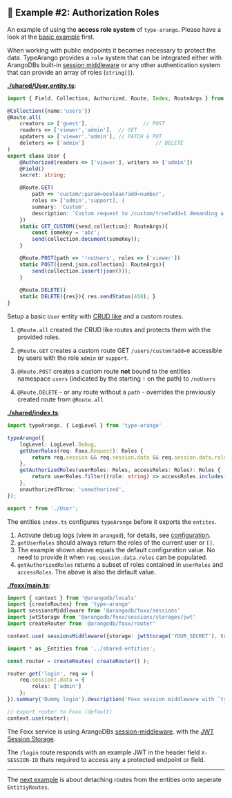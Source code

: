 ## 🥑 Example #2: Authorization Roles

An example of using the **access role system** of `type-arango`. Please have a look at the [basic example](../1-basic) first.

When working with public endpoints it becomes necessary to protect the data.
TypeArango provides a `role` system that can be integrated either with ArangoDBs
built-in [session middleware](https://docs.arangodb.com/devel/Manual/Foxx/Reference/Sessions/) 
or any other authentication system that can provide an array of roles (`string[]`).

**[./shared/User.entity.ts]()**:
```ts
import { Field, Collection, Authorized, Route, Index, RouteArgs } from '../../../src'; // type-arango

@Collection({name:'users'})
@Route.all(
	creators => ['guest'],					// POST
	readers => ['viewer','admin'],	// GET
	updaters => ['viewer','admin'],	// PATCH & PUT
	deleters => ['admin']						// DELETE
)
export class User {
	@Authorized(readers => ['viewer'], writers => ['admin'])
	@Field()
	secret: string;

	@Route.GET(
		path => 'custom/:param=boolean?add=number',
		roles => ['admin','support], {
		summary: 'Custom',
		description: `Custom request to /custom/true?add=1 demanding a body of {data:string}`
	})
	static GET_CUSTOM({send,collection}: RouteArgs){
		const someKey = 'abc';
		send(collection.document(someKey));
	}

	@Route.POST(path => '!noUsers', roles => ['viewer'])
	static POST({send,json,collection}: RouteArgs){
		send(collection.insert(json()));
	}
	
	@Route.DELETE()
	static DELETE({res}){ res.sendStatus(418); }
}
```

Setup a basic `User` entity with [CRUD like](../../README.md#CRUD-like) and a custom routes.
 
1. `@Route.all` created the CRUD like routes and protects them with the provided roles. 

2. `@Route.GET` creates a custom route GET `/users/custom?add=0` accessible by users with 
the role `admin` or `support`.

3. `@Route.POST` creates a custom route **not** bound to the entities namespace `users`
 (indicated by the starting `!` on the path) to `/noUsers`

4. `@Route.DELETE` - or any route without a `path` - overrides the previously created route from `@Route.all`

**[./shared/index.ts]()**:
```ts
import typeArango, { LogLevel } from 'type-arango'

typeArango({
	logLevel: LogLevel.Debug,
	getUserRoles(req: Foxx.Request): Roles {
		return req.session && req.session.data && req.session.data.roles || [];
	},
	getAuthorizedRoles(userRoles: Roles, accessRoles: Roles): Roles {
		return userRoles.filter((role: string) => accessRoles.includes(role));
	},
	unauthorizedThrow: 'unauthorized',
});

export * from './User';
```

The entities `index.ts` configures `typeArango` before it exports the `entites`.

1. Activate debug logs (view in `arangod`), for details, see [configuration](../../README.md#configuration).
2. `getUserRoles` should always return the roles of the current user or `[]`.
3. The example shown above equals the default configuration value. No need to provide it when 
`req.session.data.roles` can be populated.
4. `getAuthorizedRoles` returns a subset of roles contained in `userRoles` and 
`accessRoles`. The above is also the default value.

**[./foxx/main.ts]()**:
```ts
import { context } from '@arangodb/locals'
import {createRoutes} from 'type-arango'
import sessionsMiddleware from '@arangodb/foxx/sessions'
import jwtStorage from '@arangodb/foxx/sessions/storages/jwt'
import createRouter from '@arangodb/foxx/router'

context.use( sessionsMiddleware({storage: jwtStorage('YOUR_SECRET'), transport: 'header'}) );

import * as _Entities from '../shared-entities';

const router = createRoutes( createRouter() );

router.get('login', req => {
	req.session!.data = {
		roles: ['admin']
	};
}).summary('Dummy login').description('Foxx session middleware with `type-arango`');

// export router to Foxx (default)
context.use(router);
```

The Foxx service is using ArangoDBs [session-middleware](https://docs.arangodb.com/devel/Manual/Foxx/Reference/Sessions/).
 with the [JWT Session Storage](https://docs.arangodb.com/devel/Manual/Foxx/Reference/Sessions/Storages/JWT.html).
 
The `/login` route responds with an example JWT in the header field `X-SESSION-ID` thats
required to access any a protected endpoint or field.

---
The [next example](../3-routes) is about detaching routes from the entities onto seperate `EntitiyRoutes`.
